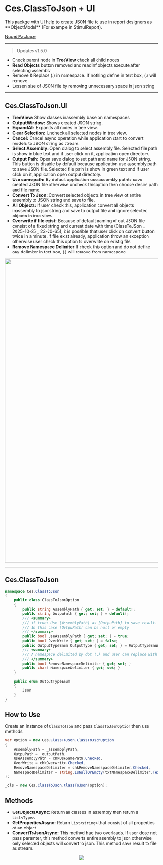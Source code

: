 # Ces.ClassToJson + UI

<p>This packge with UI help to create JSON file to use in report designers as **ObjectModel** (For example in StimulReport).</p>

<a href="https://www.nuget.org/packages/Ces.ClassToJson/">Nuget Package</a>

***

> Updates v1.5.0

- Check parent node in **TreeView** check all child nodes
- **Read Objects** button removed and readinf objects execute after selecting assembly
- Remove & Replace (.) in namespace. If nothing define in text box, (.) will remove
- Lessen size of JSON file by removing unnecessary space in json string

***

## Ces.ClassToJson.UI
  - **TreeView:** Show classes inassembly base on namespaces.
  - **OutputWindow:** Shows created JSON string.
  - **ExpandAll:** Expands all nodes in tree view.
  - **Clear Selection:** Uncheck all selected nodes in tree view.
  - **Cancel:** Cancel async operation while application start to convert models to JSON string as stream.
  - **Select Assembly:** Open dialog to select assembly file. Selected file path is show in blue text and if user click on it, application open directory.
  - **Output Path:** Open save dialog to set path and name for JSON string. This button is disable by default because application use assembly path to save JSON file. Selected file path is show in green text and if user click on it, application open output directory.
  - **Use same path:** By default application use assembly pathto save created  JSON file otherwise uncheck thisoption then choose desire path and file name.
  - **Convert To Json:** Convert selected objects in tree view ot entire assembly to JSON string and save to file.
  - **All Objects:** If user check this, application convert all objects inassembly to jsonstring and save to output file and ignore selected objects in tree view.
  - **Overwrite if file exist:** Because of default naming of out JSON file consist of a fixed string and current date with time (ClassToJSon _ 2025-10-25 _ 23-20-65), it is possible that user click on convert button twice in a minute. If file exist already, application throw an exception otherwise user check this option to overwrite on existig file.
  - **Remove Namespace Delimiter** If check this option and do not define any delimiter in text box, (.) will remove from namespace

<div align="center">
<img src="https://github.com/user-attachments/assets/ddee2083-d1f6-423c-8ed0-c07a88a219b3" width=1000>
</div>

***

## Ces.ClassToJson

```csharp
namespace Ces.ClassToJson
{
    public class ClassToJsonOption
    {
        public string AssemblyPath { get; set; } = default!;
        public string OutpuPath { get; set; } = default!;
        /// <summary>
        /// if true: Use [AssemblyPath] as [OutpuPath] to save result.
        /// In this case [OutpuPath] can be null or empty
        /// </summary>
        public bool UseAssemblyPath { get; set; } = true;
        public bool OverWrite { get; set; } = false;
        public OutputTypeEnum OutputType { get; set; } = OutputTypeEnum.Json;
        /// <summary>
        /// A namespace delimited by dot (.) and user can replace with another character
        /// </summary>
        public bool RemoveNamespaceDelimiter { get; set; }        
        public char? NamespaceDelimiter { get; set; }
    }

    public enum OutputTypeEnum
    {
        Json
    }
}

```

## How to Use
Create an instance of `ClassToJson` and pass `ClassToJsonOption` then use methods

```csharp
var option = new Ces.ClassToJson.ClassToJsonOption
{
    AssemblyPath = _assembplyPath,
    OutpuPath = _outputPath,
    UseAssemblyPath = chkUseSamePath.Checked,
    OverWrite = chkOverwrite.Checked,
    RemoveNamespaceDelimiter = chkRemoveNamespaceDelimiter.Checked,
    NamespaceDelimiter = string.IsNullOrEmpty(txtNamespaceDelimiter.Text) ? null : char.Parse(txtNamespaceDelimiter.Text)
};

_cls = new Ces.ClassToJson.ClassToJson(option);
```

## Methods
- **GetObjectsAsync:** Return all classes in assembly then return a `List<Type>`.
- **GetPropertiesAsync:** Return `List<string>` that consist of all properties of an object.
- **ConvertToJsonAsync:** This method hae two overloads. If user dose not pass paramter, this method converts entire asembly to json otherwise only selected objects will convert to json. This method save result to file as stream.

<div align="center">
<img src="https://github.com/user-attachments/assets/81681176-3ac4-45b7-a1b2-e30600404d10">
</div>
